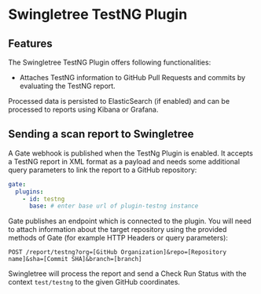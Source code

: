 # Swingletree TestNG Plugin

## Features

The Swingletree TestNG Plugin offers following functionalities:

* Attaches TestNG information to GitHub Pull Requests and commits by evaluating the TestNG report.

Processed data is persisted to ElasticSearch (if enabled) and can be processed to reports using Kibana or Grafana.

## Sending a scan report to Swingletree

A Gate webhook is published when the TestNg Plugin is enabled.
It accepts a TestNG report in XML format as a payload and needs some additional query parameters to link the report to a GitHub repository:

```yaml
gate:
  plugins:
    - id: testng
      base: # enter base url of plugin-testng instance
```

Gate publishes an endpoint which is connected to the plugin. You will need to attach information about the target repository using the provided methods of Gate (for example HTTP Headers or query parameters):

```
POST /report/testng?org=[GitHub Organization]&repo=[Repository name]&sha=[Commit SHA]&branch=[branch]
```

Swingletree will process the report and send a Check Run Status with the context `test/testng` to the given GitHub coordinates.
